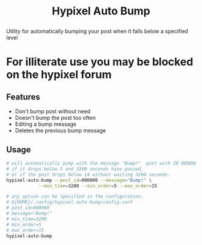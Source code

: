 
# <p align="center">Hypixel Auto Bump</p>

Utility for automatically bumping your post when it falls below a specified level
# For illiterate use you may be blocked on the hypixel forum

## Features
- Don't bump post without need  
- Doesn't bump the post too often
- Editing a bump message
- Deletes the previous bump message

## Usage  
```bash
# will automatically pump with the message "Bump!"  post with ID 000000,
# if it drops below 5 and 3200 seconds have passed,
# or if the post drops below 14 without waiting 3200 seconds.
hypixel-auto-bump --post_id=000000 --message="Bump!" \
            --min_time=3200 --min_order=5 --max_order=15

# any option can be specified in the configuration.
# ${HOME}/.config/hypixel-auto-bump/config.conf
# post_id=000000
# message="Bump!"
# min_time=3200
# min_order=5
# max_order=15
hypixel-auto-bump
```

